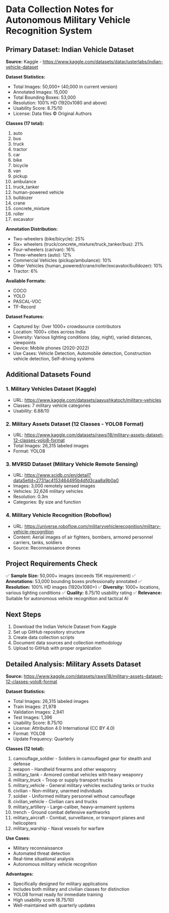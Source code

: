 # Data Collection Notes for Autonomous Military Vehicle Recognition System

## Primary Dataset: Indian Vehicle Dataset

**Source:** Kaggle - https://www.kaggle.com/datasets/dataclusterlabs/indian-vehicle-dataset

**Dataset Statistics:**
- Total Images: 50,000+ (40,000 in current version)
- Annotated Images: 15,000
- Total Bounding Boxes: 53,000
- Resolution: 100% HD (1920x1080 and above)
- Usability Score: 8.75/10
- License: Data files © Original Authors

**Classes (17 total):**
1. auto
2. bus
3. truck
4. tractor
5. car
6. bike
7. bicycle
8. van
9. pickup
10. ambulance
11. truck_tanker
12. human-powered vehicle
13. bulldozer
14. crane
15. concrete_mixture
16. roller
17. excavator

**Annotation Distribution:**
- Two-wheelers (bike/bicycle): 25%
- Six+ wheelers (truck/concrete_mixture/truck_tanker/bus): 21%
- Four-wheelers (car/van): 16%
- Three-wheelers (auto): 12%
- Commercial Vehicles (pickup/ambulance): 10%
- Other Vehicles (human_powered/crane/roller/excavator/bulldozer): 10%
- Tractor: 6%

**Available Formats:**
- COCO
- YOLO
- PASCAL-VOC
- TF-Record

**Dataset Features:**
- Captured by: Over 1000+ crowdsource contributors
- Location: 1000+ cities across India
- Diversity: Various lighting conditions (day, night), varied distances, viewpoints
- Device: Mobile phones (2020-2022)
- Use Cases: Vehicle Detection, Automobile detection, Construction vehicle detection, Self-driving systems

## Additional Datasets Found

### 1. Military Vehicles Dataset (Kaggle)
- URL: https://www.kaggle.com/datasets/aayushkatoch/military-vehicles
- Classes: 7 military vehicle categories
- Usability: 6.88/10

### 2. Military Assets Dataset (12 Classes - YOLO8 Format)
- URL: https://www.kaggle.com/datasets/rawsi18/military-assets-dataset-12-classes-yolo8-format
- Total Images: 26,315 labeled images
- Format: YOLO8

### 3. MVRSD Dataset (Military Vehicle Remote Sensing)
- URL: https://www.scidb.cn/en/detail?dataSetId=2731ac4153464495b4dfd3caa8a9b0a0
- Images: 3,000 remotely sensed images
- Vehicles: 32,626 military vehicles
- Resolution: 0.3m
- Categories: By size and function

### 4. Military Vehicle Recognition (Roboflow)
- URL: https://universe.roboflow.com/militaryvehiclerecognition/military-vehicle-recognition
- Content: Aerial images of air fighters, bombers, armored personnel carriers, tanks, soldiers
- Source: Reconnaissance drones

## Project Requirements Check

✅ **Sample Size:** 50,000+ images (exceeds 15K requirement)
✅ **Annotations:** 53,000 bounding boxes professionally annotated
✅ **Resolution:** 100% HD images (1920x1080+)
✅ **Diversity:** 1000+ locations, various lighting conditions
✅ **Quality:** 8.75/10 usability rating
✅ **Relevance:** Suitable for autonomous vehicle recognition and tactical AI

## Next Steps

1. Download the Indian Vehicle Dataset from Kaggle
2. Set up GitHub repository structure
3. Create data collection scripts
4. Document data sources and collection methodology
5. Upload to GitHub with proper organization



## Detailed Analysis: Military Assets Dataset

**Source:** https://www.kaggle.com/datasets/rawsi18/military-assets-dataset-12-classes-yolo8-format

**Dataset Statistics:**
- Total Images: 26,315 labeled images
- Train Images: 21,978
- Validation Images: 2,941
- Test Images: 1,396
- Usability Score: 8.75/10
- License: Attribution 4.0 International (CC BY 4.0)
- Format: YOLO8
- Update Frequency: Quarterly

**Classes (12 total):**
1. camouflage_soldier - Soldiers in camouflaged gear for stealth and defense
2. weapon - Handheld firearms and other weaponry
3. military_tank - Armored combat vehicles with heavy weaponry
4. military_truck - Troop or supply transport trucks
5. military_vehicle - General military vehicles excluding tanks or trucks
6. civilian - Non-military, unarmed individuals
7. soldier - Uniformed military personnel without camouflage
8. civilian_vehicle - Civilian cars and trucks
9. military_artillery - Large-caliber, heavy-armament systems
10. trench - Ground combat defensive earthworks
11. military_aircraft - Combat, surveillance, or transport planes and helicopters
12. military_warship - Naval vessels for warfare

**Use Cases:**
- Military reconnaissance
- Automated threat detection
- Real-time situational analysis
- Autonomous military vehicle recognition

**Advantages:**
- Specifically designed for military applications
- Includes both military and civilian classes for distinction
- YOLO8 format ready for immediate training
- High usability score (8.75/10)
- Well-maintained with quarterly updates

